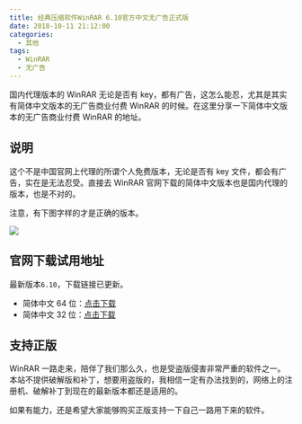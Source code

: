 ```yaml
---
title: 经典压缩软件WinRAR 6.10官方中文无广告正式版
date: 2018-10-11 21:12:00
categories:
  - 其他
tags:
  - WinRAR
  - 无广告
---
```


国内代理版本的 WinRAR 无论是否有 key，都有广告，这怎么能忍，尤其是其实有简体中文版本的无广告商业付费 WinRAR 的时候。在这里分享一下简体中文版本的无广告商业付费 WinRAR 的地址。

<!--more-->

## 说明

这个不是中国官网上代理的所谓个人免费版本，无论是否有 key 文件，都会有广告，实在是无法忍受。直接去 WinRAR 官网下载的简体中文版本也是国内代理的版本，也是不对的。

注意，有下图字样的才是正确的版本。

![](https://img.iszy.xyz/20190318221343.png)

## 官网下载试用地址

最新版本`6.10`，下载链接已更新。

- 简体中文 64 位：[点击下载](https://www.win-rar.com/fileadmin/winrar-versions/sc/sc20220127/wrr/winrar-x64-610sc.exe)
- 简体中文 32 位：[点击下载](https://www.win-rar.com/fileadmin/winrar-versions/sc/sc20220127/wrr/winrar-x32-610sc.exe)

## 支持正版

WinRAR 一路走来，陪伴了我们那么久，也是受盗版侵害非常严重的软件之一。本站不提供破解版和补丁，想要用盗版的，我相信一定有办法找到的，网络上的注册机、破解补丁到现在的最新版本都还是适用的。

如果有能力，还是希望大家能够购买正版支持一下自己一路用下来的软件。
